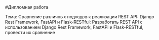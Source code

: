 #Дипломная работа

Тема:  Сравнение различных подходов к реализации REST API: Django Rest Framework, FastAPI и Flask-RESTful: Разработать REST API с использованием Django Rest Framework, FastAPI и Flask-RESTful, провести их сравнение
